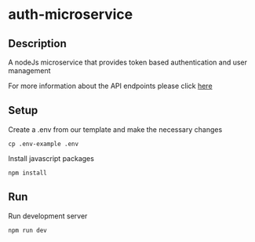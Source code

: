 # auth-microservice

## Description
A nodeJs microservice that provides token based authentication and user management

For more information about the API endpoints please click [here](docs/API.md)
## Setup

Create a .env from our template and make the necessary changes
```
cp .env-example .env
```

Install javascript packages
```
npm install
```

## Run

Run development server
```
npm run dev
```

